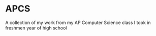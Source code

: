 # APCS
A collection of my work from my AP Computer Science class I took in freshmen year of high school
